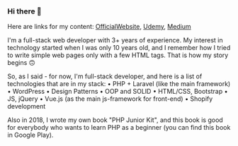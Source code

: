 ### Hi there 👋

Here are links for my content: [OfficialWebsite](htts://demian.party/), [Udemy](https://www.udemy.com/user/demian-kostelny/), [Medium](https://medium.com/@demian.kostelny)

I'm a full-stack web developer with 3+ years of experience. My interest in technology started when I was only 10 years old, and I remember how I tried to write simple web pages only with a few HTML tags. That is how my story begins 🙃

So, as I said - for now, I'm full-stack developer, and here is a list of technologies that are in my stack:
• PHP + Laravel (like the main framework)
• WordPress
• Design Patterns
• OOP and SOLID
• HTML/CSS, Bootstrap
• JS, jQuery
• Vue.js (as the main js-framework for front-end)
• Shopify development

Also in 2018, I wrote my own book "PHP Junior Kit", and this book is good for everybody who wants to learn PHP as a beginner (you can find this book in Google Play).

<!--
**DemianKost/DemianKost** is a ✨ _special_ ✨ repository because its `README.md` (this file) appears on your GitHub profile.

Here are some ideas to get you started:

- 🔭 I’m currently working on ...
- 🌱 I’m currently learning ...
- 👯 I’m looking to collaborate on ...
- 🤔 I’m looking for help with ...
- 💬 Ask me about ...
- 📫 How to reach me: ...
- 😄 Pronouns: ...
- ⚡ Fun fact: ...
-->
